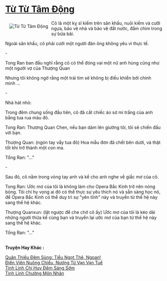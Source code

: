 <a href="https://truyentiki.com/tu-tu-tam-dong.30743/" title="Từ Từ Tâm Động"><h1>Từ Từ Tâm Động</h1></a><div style="display:table"><img align="right" style="float: left; padding: 10px;" src="https://truyentiki.com/a/img/str/src/30743.jpg" alt="Từ Từ Tâm Động">Cô là một kỵ sĩ kiếm trên sân khấu, nuôi kiếm và cưỡi ngựa, bảo vệ nhà và bảo vệ đất nước, đắm chìm trong sự bừa bãi. <p></p> Ngoài sân khấu, cô phải cưới một người đàn ông không yêu vì thực tế. <p></p> - <p></p> Tong Ran ban đầu nghĩ rằng cô có thể đóng vai một nữ anh hùng cũng như một người vợ của Thượng Quan <p></p> Nhưng tôi không ngờ rằng một trái tim sẽ không bị điều khiển bởi chính mình ... <p></p> - <p></p> Nhà hát nhỏ: <p></p> Trong đêm chung sống đầu tiên, cô đã cắt chiếc áo sơ mi trắng của anh bằng tua rua màu đỏ. <p></p> Tong Ran: Thượng Quan Chen, nếu bạn dám lên giường tôi, tôi sẽ chiến đấu với bạn. <p></p> Thượng Quan: (ngón tay vẩy tua đỏ) Hoa mẫu đơn đã chết bên dưới, và thật tốt khi trở thành một con ma. <p></p> Tống Ran: "..." <p></p> - <p></p> Sau đó, cô nằm trong vòng tay anh và kể cho anh nghe về giấc mơ của cô. <p></p> Tong Ran: Ước mơ của tôi là không làm cho Opera Bắc Kinh trở nên nóng bỏng. Tôi chỉ hy vọng ai đó có thể thực sự yêu thích nó và sẵn sàng học nó, để Opera Bắc Kinh có thể duy trì sự "yên tĩnh" này và truyền từ thế hệ này sang thế hệ khác. <p></p> Thượng Quanxun: (lật ngược để che chở cô ấy) Ước mơ của tôi là kéo dài những người thừa kế cùng bạn và truyền lại ước mơ của bạn từ thế hệ này sang thế hệ khác. <p></p> Tống Ran: "..."</div><p><br><b>Truyện Hay Khác :</b></p><a href="https://truyentiki.com/quan-thieu-dem-sung-tieu-ngot-the-ngoan.30742/" alt="Quân Thiếu Đêm Sủng: Tiểu Ngọt Thê, Ngoan!">Quân Thiếu Đêm Sủng: Tiểu Ngọt Thê, Ngoan!</a><br/><a href="https://github.com/nownovels/truyenhay/tree/master/truyenhay/30442/README.md" alt="Điền Viên Nuông Chiều, Nương Tử Vạn Vạn Tuế">Điền Viên Nuông Chiều, Nương Tử Vạn Vạn Tuế</a><br/><a href="https://medium.com/@hoangminhquan16819844/tinh-linh-chi-huy-%C4%91%C3%AAm-s%C3%A1ng-s%E1%BB%9Bm-e2e0568af2c5" alt="Tinh Linh Chi Huy Đêm Sáng Sớm">Tinh Linh Chi Huy Đêm Sáng Sớm</a><br/><a href="https://github.com/nownovels/truyenhay/tree/master/truyenhay/30754/README.md" alt="Tinh Linh Chưởng Môn Nhân">Tinh Linh Chưởng Môn Nhân</a><br/>
